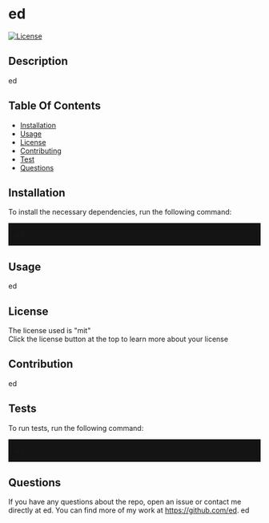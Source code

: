 
  <h1>ed</h1>

  [![License](https://img.shields.io/badge/License-MIT-yellow.svg)](https://opensource.org/licenses/mit)
  

  ## Description
  ed

  ## Table Of Contents
  * [Installation](#installation)
  * [Usage](#usage)
  * [License](#license)
  * [Contributing](#contribution)
  * [Test](#test)
  * [Questions](#questions)


  ## Installation
  To install the necessary dependencies, run the following command:
  <p style="background-color:rgb(20, 20, 20); padding:1em">
  ed
  </p>

  ## Usage
  ed

  ## License
  The license used is "mit"<br>
  Click the license button at the top to learn more about your license 
  <br>



  ## Contribution
  ed

  ## Tests
  To run tests, run the following command:
  <p style="background-color:rgb(20, 20, 20); padding:1em">
  ed
  </p>

  ## Questions
  If you have any questions about the repo, open an issue or contact me directly at ed. You can find more of my work at https://github.com/ed.
  ed

  